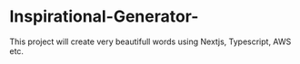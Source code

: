 # Inspirational-Generator-
This project will create very beautifull words using Nextjs, Typescript, AWS etc.
